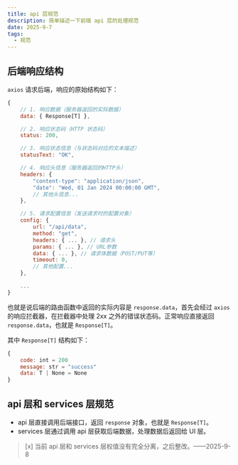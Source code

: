 ```yaml
---
title: api 层规范
description: 简单描述一下前端 api 层的处理规范
date: 2025-9-7
tags:
  - 规范
---
```


## 后端响应结构

`axios` 请求后端，响应的原始结构如下：

```js
{
    // 1. 响应数据（服务器返回的实际数据）
    data: { Response[T] },

    // 2. 响应状态码（HTTP 状态码）
    status: 200,

    // 3. 响应状态信息（与状态码对应的文本描述）
    statusText: "OK",

    // 4. 响应头信息（服务器返回的HTTP头）
    headers: {
        "content-type": "application/json",
        "date": "Wed, 01 Jan 2024 00:00:00 GMT",
        // 其他头信息...
    },

    // 5. 请求配置信息（发送请求时的配置对象）
    config: {
        url: "/api/data",
        method: "get",
        headers: { ... }, // 请求头
        params: { ... }, // URL参数
        data: { ... }, // 请求体数据（POST/PUT等）
        timeout: 0,
        // 其他配置...
    },

    ...
}
```

也就是说后端的路由函数中返回的实际内容是 `response.data`，首先会经过 `axios` 的响应拦截器，在拦截器中处理 2xx 之外的错误状态码。正常响应直接返回 `response.data`，也就是 `Response[T]`。

其中 `Response[T]` 结构如下：

```js
{
    code: int = 200
    message: str = "success"
    data: T | None = None
}
```

## api 层和 services 层规范

- api 层直接调用后端接口，返回 `response` 对象，也就是 `Response[T]`。
- services 层通过调用 api 层获取后端数据，处理数据后返回给 UI 层。

> [x] 当前 api 层和 services 层权值没有完全分离，之后整改。——2025-9-8
